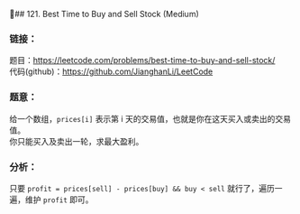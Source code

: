 ## 121. Best Time to Buy and Sell Stock (Medium)

### **链接**：
题目：https://leetcode.com/problems/best-time-to-buy-and-sell-stock/  
代码(github)：https://github.com/JianghanLi/LeetCode

### **题意**：
给一个数组，`prices[i]` 表示第 i 天的交易值，也就是你在这天买入或卖出的交易值。  
你只能买入及卖出一轮，求最大盈利。

### **分析**：

只要 `profit = prices[sell] - prices[buy] && buy < sell` 就行了，遍历一遍，维护 `profit` 即可。
